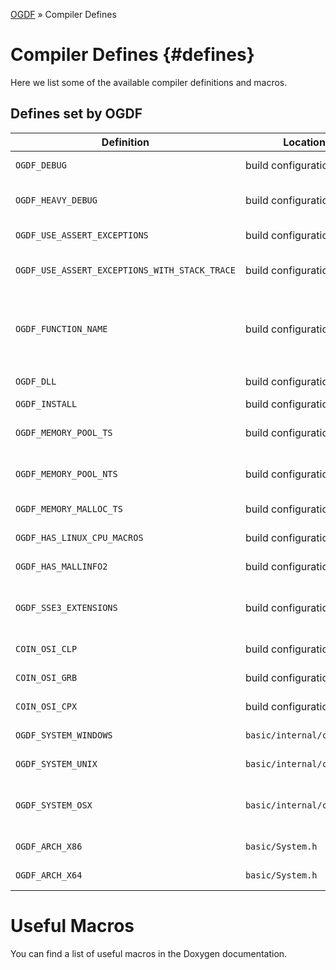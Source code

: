 [OGDF](../README.md) » Compiler Defines

# Compiler Defines {#defines}

Here we list some of the available compiler definitions and macros.

## Defines set by OGDF

| **Definition**                | **Location**       | **Description**  |
|-------------------------------|--------------------|------------------|
| `OGDF_DEBUG`          | build configuration | Perform OGDF assertions if compiled in Debug mode.
| `OGDF_HEAVY_DEBUG`    | build configuration | Perform demanding OGDF assertions that might heavily increase runtime.
| `OGDF_USE_ASSERT_EXCEPTIONS` | build configuration | Throw exceptions instead of exiting by `assert()`.
| `OGDF_USE_ASSERT_EXCEPTIONS_WITH_STACK_TRACE` | build configuration | If assert exceptions are thrown, add a stack trace in the `what()` string.
| `OGDF_FUNCTION_NAME`        | build configuration        | Either `__func__` or `__PRETTY_FUNCTION__` if available. Only set if `OGDF_DEBUG` and `OGDF_USE_ASSERT_EXCEPTIONS` is set.
| `OGDF_DLL`                  | build configuration        | Building or using ODFG as a DLL.
| `OGDF_INSTALL`              | build configuration        | Building ODFG as a DLL.
| `OGDF_MEMORY_POOL_TS`       | build configuration        | OGDF uses the custom thread-safe pool memory manager (default).
| `OGDF_MEMORY_POOL_NTS`      | build configuration        | OGDF uses the custom non-thread-safe pool memory manager.
| `OGDF_MEMORY_MALLOC_TS`     | build configuration        | OGDF uses the default c++ memory manager.
| `OGDF_HAS_LINUX_CPU_MACROS` | build configuration        | Set if macros like `CPU_SET` are available.
| `OGDF_HAS_MALLINFO2`        | build configuration        | Set if `mallinfo2()` is available.
| `OGDF_SSE3_EXTENSIONS`      | build configuration        | Set to the (system-specific) path of intrinsics (eg, `<intrin.h>`) or not defined.
| `COIN_OSI_CLP`              | build configuration        | Clp is the linear program solver (default).
| `COIN_OSI_GRB`              | build configuration        | Gurobi is the linear program solver.
| `COIN_OSI_CPX`              | build configuration        | CPLEX is the linear program solver.
| `OGDF_SYSTEM_WINDOWS`       | `basic/internal/config.h`  | Compiling for a Windows system.
| `OGDF_SYSTEM_UNIX`          | `basic/internal/config.h`  | Compiling for a UNIX system.
| `OGDF_SYSTEM_OSX`           | `basic/internal/config.h`  | Compiling for a Mac OS X system; in this case `OGDF_SYSTEM_UNIX` is also defined.
| `OGDF_ARCH_X86`       | `basic/System.h` | Compiling for a 32-bit x86 (Intel/AMD) architecture.
| `OGDF_ARCH_X64`       | `basic/System.h` | Compiling for a 64-bit x64 (Intel/AMD) architecture.

# Useful Macros

You can find a list of useful macros in the Doxygen documentation.
